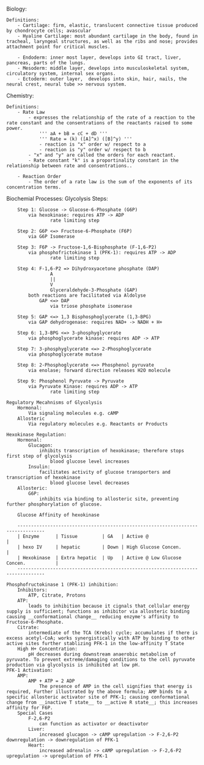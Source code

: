 Biology:

    Definitions:
        - Cartilage: firm, elastic, translucent connective tissue produced by chondrocyte cells; avascular
        - Hyaline Cartilage: most abundant cartilage in the body, found in tracheal, laryngeal structures, as well as the ribs and nose; provides attachment point for critical muscles.
        
        - Endoderm: inner most layer, develops into GI tract, liver, pancreas, parts of the lungs. 
        - Mesoderm: middle layer, develops into musculoskeletal system, circulatory system, internal sex organs.
        - Ectoderm: outer layer,  develops into skin, hair, nails, the neural crest, neural tube >> nervous system.

Chemistry:
   
    Definitions:
        - Rate Law
            - expresses the relationship of the rate of a reaction to the rate constant and the consentrations of the reactants raised to some power.
                ''' aA + bB = cC + dD '''
                ''' Rate = (k) ([A]^x) ([B]^y) '''
                - reaction is "x" order w/ respect to a 
                - reaction is "y" order w/ respect to b 
            - "x" and "y" are called the orders for each reactant.
            - Rate constant "k" is a proportinality constant in the relationship between rate and consentrations..

        - Reaction Order
            - The order of a rate law is the sum of the exponents of its concentration terms.  

Biochemial Processes:
    Glycolysis Steps:
        
        Step 1: Glucose -> Glucose-6-Phosphate (G6P) 
            via hexokinase: requires ATP -> ADP
                    rate limiting step

        Step 2: G6P <=> Fructose-6-Phosphate (F6P)
            via G6P Isomerase

        Step 3: F6P -> Fructose-1,6-Bisphosphate (F-1,6-P2)
            via phosphofrictokinase 1 (PFK-1): requires ATP -> ADP
                    rate limiting step
        
        Step 4: F-1,6-P2 => Dihydroxyacetone phosphate (DAP)
                    A
                    ||
                    V
                    Glyceraldehyde-3-Phosphate (GAP)
            both reactions are facilitated via Aldolyse 
                GAP <=> DAP 
                    via triose phosphate isomerase
        
        Step 5: GAP <=> 1,3 Bisphosphoglycerate (1,3-BPG)
            via GAP dehydrogenase: requires NAD+ -> NADH + H+

        Step 6: 1,3-BPG <=> 3-phosphyglycerate
            via phosphoglycerate kinase: requires ADP -> ATP

        Step 7: 3-phosphyglycerate <=> 2-Phosphoglycerate 
            via phosphoglycerate mutase
        
        Step 8: 2-Phosphoglycerate <=> Phosphenol pyruvate
            via enolase; forward direction releases H2O molecule

        Step 9: Phosphenol Pyruvate -> Pyruvate 
            via Pyruvate Kinase: requires ADP -> ATP
                    rate limiting step
        
    Regulatory Mecahnisms of Glycolysis
        Hormonal: 
            Via signaling molecules e.g. cAMP
        Allosteric
            Via regulatory molecules e.g. Reactants or Products
        
    Hexokinase Regulation:
        Hormonal: 
            Glucagon:
                inhibits transcription of hexokinase; therefore stops first step of glycolysis
                    blood glucose level increases
            Insulin: 
                facilitates activity of glucose transporters and transcription of hexokinase
                    blood glucose level decreases
        Allosteric:
            G6P:
                inhibits via binding to allosteric site, preventing further phosphorylation of glucose.

        Glucose Affinity of hexokinase

        --------------------------------------------------------------------------------
        | Enzyme      | Tissue         | GA   | Active @                               |
        | hexo IV     | hepatic        | Down | High Glucose Concen.                   | 
        | Hexokinase  | Extra hepatic  | Up   | Active @ Low Glucose Concen.           |
        --------------------------------------------------------------------------------

    Phosphofructokinase 1 (PFK-1) inhibition:
        Inhibitors:
            ATP, Citrate, Protons
        ATP:   
            leads to inhibition because it cignals that cellular energy supply is sufficient; functions as inhibitor via allosteric binding causing __conformational change__ reducing enzyme's affinity to Fructose-6-Phosphate.
        Citrate:
            intermediate of the TCA (Krebs) cycle; accumulates if there is excess acetyl-CoA; works synergistically with ATP by binding to other active sites further stablizing PFK-1 in the low-affinity T State
        High H+ Concentration:
            pH decreases during downstream anaerobic metabolism of pyruvate. To prevent extreme/damaging conditions to the cell pyruvate production via glycolysis is inhibited at low pH. 
    PFK-1 Activation:
        AMP:
            AMP + ATP = 2 ADP
                The presence of AMP in the cell signifies that energy is required, Further illustrated by the above formula; AMP binds to a specific allosteric activator site of PFK-1; causing conformational change from __inactive T state__ to __active R state__; this increases affinity for F6P.
        Special Cases
            F-2,6-P2
                can function as activator or deactivator
            Liver:
                increased glucagon -> cAMP upregulation -> F-2,6-P2 downregulation -> downregulation of PFK-1
            Heart:
                increased adrenalin -> cAMP upregulation -> F-2,6-P2 upregulation -> upregulation of PFK-1